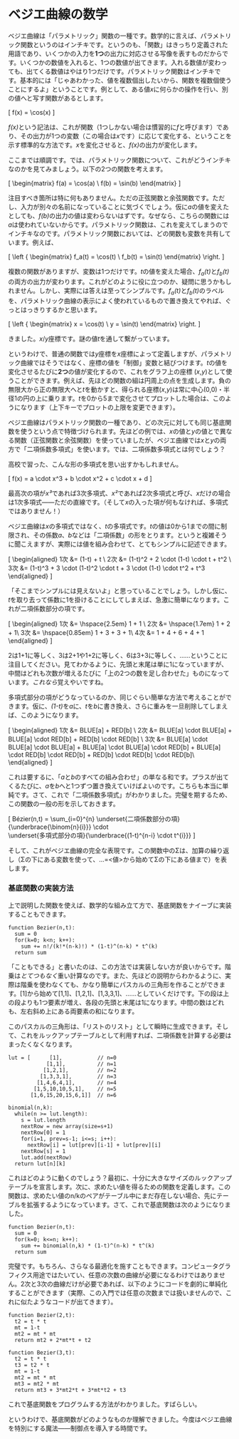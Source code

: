 # ベジエ曲線の数学

ベジエ曲線は「パラメトリック」関数の一種です。数学的に言えば、パラメトリック関数というのはインチキです。というのも、「関数」はきっちり定義された用語であり、いくつかの入力を<strong>1つ</strong>の出力に対応させる写像を表すものだからです。いくつかの数値を入れると、1つの数値が出てきます。入れる数値が変わっても、出てくる数値はやはり1つだけです。パラメトリック関数はインチキです。基本的には「じゃあわかった、値を複数個出したいから、関数を複数個使うことにするよ」ということです。例として、ある値<i>x</i>に何らかの操作を行い、別の値へと写す関数があるとします。

\[
  f(x) = \cos(x)
\]

<i>f(x)</i>という記法は、これが関数（1つしかない場合は慣習的に<i>f</i>と呼びます）であり、その出力が1つの変数（この場合は<i>x</i>です）に応じて変化する、ということを示す標準的な方法です。<i>x</i>を変化させると、<i>f(x)</i>の出力が変化します。

ここまでは順調です。では、パラメトリック関数について、これがどうインチキなのかを見てみましょう。以下の2つの関数を考えます。

\[
\begin{matrix}
  f(a) = \cos(a) \\
  f(b) = \sin(b)
\end{matrix}
\]

注目すべき箇所は特に何もありません。ただの正弦関数と余弦関数です。ただし、入力が別々の名前になっていることに気づくでしょう。仮に<i>a</i>の値を変えたとしても、<i>f(b)</i>の出力の値は変わらないはずです。なぜなら、こちらの関数には<i>a</i>は使われていないからです。パラメトリック関数は、これを変えてしまうのでインチキなのです。パラメトリック関数においては、どの関数も変数を共有しています。例えば、

\[
\left \{ \begin{matrix}
  f_a(t) = \cos(t) \\
  f_b(t) = \sin(t)
\end{matrix} \right.
\]

複数の関数がありますが、変数は1つだけです。<i>t</i>の値を変えた場合、<i>f<sub>a</sub>(t)</i>と<i>f<sub>b</sub>(t)</i>の両方の出力が変わります。これがどのように役に立つのか、疑問に思うかもしれません。しかし、実際には答えは至ってシンプルです。<i>f<sub>a</sub>(t)</i>と<i>f<sub>b</sub>(t)</i>のラベルを、パラメトリック曲線の表示によく使われているもので置き換えてやれば、ぐっとはっきりするかと思います。

\[
\left \{ \begin{matrix}
  x = \cos(t) \\
  y = \sin(t)
\end{matrix} \right.
\]

きました。<i>x</i>/<i>y</i>座標です。謎の値<i>t</i>を通して繫がっています。

というわけで、普通の関数では<i>y</i>座標を<i>x</i>座標によって定義しますが、パラメトリック曲線ではそうではなく、座標の値を「制御」変数と結びつけます。<i>t</i>の値を変化させるたびに<strong>2つ</strong>の値が変化するので、これをグラフ上の座標 (<i>x</i>,<i>y</i>)として使うことができます。例えば、先ほどの関数の組は円周上の点を生成します。負の無限大から正の無限大へと<i>t</i>を動かすと、得られる座標(<i>x</i>,<i>y</i>)は常に中心(0,0)・半径1の円の上に乗ります。<i>t</i>を0から5まで変化させてプロットした場合は、このようになります（上下キーでプロットの上限を変更できます）。

<Graphic title="（部分）円 x=sin(t), y=cos(t)" static={true} setup={this.setup} draw={this.draw} onKeyDown={this.props.onKeyDown}/>

ベジエ曲線はパラメトリック関数の一種であり、どの次元に対しても同じ基底関数を使うという点で特徴づけられます。先ほどの例では、<i>x</i>の値と<i>y</i>の値とで異なる関数（正弦関数と余弦関数）を使っていましたが、ベジエ曲線では<i>x</i>と<i>y</i>の両方で「二項係数多項式」を使います。では、二項係数多項式とは何でしょう？

高校で習った、こんな形の多項式を思い出すかもしれません。

\[
  f(x) = a \cdot x^3 + b \cdot x^2 + c \cdot x + d
\]

最高次の項が<i>x³</i>であれば3次多項式、<i>x²</i>であれば2次多項式と呼び、<i>x</i>だけの場合は1次多項式――ただの直線です。（そして<i>x</i>の入った項が何もなければ、多項式ではありません！）

ベジエ曲線は<i>x</i>の多項式ではなく、<i>t</i>の多項式です。<i>t</i>の値は0から1までの間に制限され、その係数<i>a</i>、<i>b</i>などは「二項係数」の形をとります。というと複雑そうに聞こえますが、実際には値を組み合わせて、とてもシンプルに記述できます。

\[
\begin{aligned}
  1次 &= (1-t) + t \\
  2次 &= (1-t)^2 + 2 \cdot (1-t) \cdot t + t^2 \\
  3次 &= (1-t)^3 + 3 \cdot (1-t)^2 \cdot t + 3 \cdot (1-t) \cdot t^2 + t^3
\end{aligned}
\]

「そこまでシンプルには見えないよ」と思っていることでしょう。しかし仮に、<i>t</i>を取り去って係数に1を掛けることにしてしまえば、急激に簡単になります。これが二項係数部分の項です。

\[
\begin{aligned}
  1次 &= \hspace{2.5em} 1 + 1 \\
  2次 &= \hspace{1.7em} 1 + 2 + 1\\
  3次 &= \hspace{0.85em} 1 + 3 + 3 + 1\\
  4次 &= 1 + 4 + 6 + 4 + 1
\end{aligned}
\]

2は1+1に等しく、3は2+1や1+2に等しく、6は3+3に等しく、……ということに注目してください。見てわかるように、先頭と末尾は単に1になっていますが、中間はどれも次数が増えるたびに「上の2つの数を足し合わせた」ものになっています。<i>これなら</i>覚えやいですね。

多項式部分の項がどうなっているのか、同じぐらい簡単な方法で考えることができます。仮に、<i>(1-t)</i>を<i>a</i>に、<i>t</i>を<i>b</i>に書き換え、さらに重みを一旦削除してしまえば、このようになります。

\[
\begin{aligned}
  1次 &= BLUE[a] + RED[b] \\
  2次 &= BLUE[a] \cdot BLUE[a] + BLUE[a] \cdot RED[b] + RED[b] \cdot RED[b] \\
  3次 &= BLUE[a] \cdot BLUE[a] \cdot BLUE[a] + BLUE[a] \cdot BLUE[a] \cdot RED[b] + BLUE[a] \cdot RED[b] \cdot RED[b] + RED[b] \cdot RED[b] \cdot RED[b]\\
\end{aligned}
\]

これは要するに、「<i>a</i>と<i>b</i>のすべての組み合わせ」の単なる和です。プラスが出てくるたびに、<i>a</i>を<i>b</i>へと1つずつ置き換えていけばよいのです。こちらも本当に単純です。さて、これで「二項係数多項式」がわかりました。完璧を期するため、この関数の一般の形を示しておきます。

\[
  Bézier(n,t) = \sum_{i=0}^{n}
                \underset{二項係数部分の項}{\underbrace{\binom{n}{i}}}
                \cdot\
                \underset{多項式部分の項}{\underbrace{(1-t)^{n-i} \cdot t^{i}}}
\]

そして、これがベジエ曲線の完全な表現です。この関数中のΣは、加算の繰り返し（Σの下にある変数を使って、...=<値>から始めてΣの下にある値まで）を表します。

<div className="howtocode">

### 基底関数の実装方法

上で説明した関数を使えば、数学的な組み立て方で、基底関数をナイーブに実装することもできます。

```
function Bezier(n,t):
  sum = 0
  for(k=0; k<n; k++):
    sum += n!/(k!*(n-k)!) * (1-t)^(n-k) * t^(k)
  return sum
```

「こともできる」と書いたのは、この方法では実装しない方が良いからです。階乗は*とてつもなく*重い計算なのです。また、先ほどの説明からわかるように、実際は階乗を使わなくても、かなり簡単にパスカルの三角形を作ることができます。[1]から始めて[1,1]、[1,2,1]、[1,3,3,1]、……としていくだけです。下の段は上の段よりも1つ要素が増え、各段の先頭と末尾は1になります。中間の数はどれも、左右斜め上にある両要素の和になります。

このパスカルの三角形は、「リストのリスト」として瞬時に生成できます。そして、これをルックアップテーブルとして利用すれば、二項係数を計算する必要はまったくなくなります。

```
lut = [      [1],           // n=0
            [1,1],          // n=1
           [1,2,1],         // n=2
          [1,3,3,1],        // n=3
         [1,4,6,4,1],       // n=4
        [1,5,10,10,5,1],    // n=5
       [1,6,15,20,15,6,1]]  // n=6

binomial(n,k):
  while(n >= lut.length):
    s = lut.length
    nextRow = new array(size=s+1)
    nextRow[0] = 1
    for(i=1, prev=s-1; i<=s; i++):
      nextRow[i] = lut[prev][i-1] + lut[prev][i]
    nextRow[s] = 1
    lut.add(nextRow)
  return lut[n][k]
```

これはどのように動くのでしょう？最初に、十分に大きなサイズのルックアップテーブルを宣言します。次に、求めたい値を得るための関数を定義します。この関数は、求めたい値のn/kのペアがテーブル中にまだ存在しない場合、先にテーブルを拡張するようになっています。さて、これで基底関数は次のようになりました。

```
function Bezier(n,t):
  sum = 0
  for(k=0; k<=n; k++):
    sum += binomial(n,k) * (1-t)^(n-k) * t^(k)
  return sum
```

完璧です。もちろん、さらなる最適化を施すこともできます。コンピュータグラフィクス用途ではたいてい、任意の次数の曲線が必要になるわけではありません。2次と3次の曲線だけが必要であれば、以下のようにコードを劇的に単純化することができます（実際、この入門では任意の次数までは扱いませんので、これに似たようなコードが出てきます）。

```
function Bezier(2,t):
  t2 = t * t
  mt = 1-t
  mt2 = mt * mt
  return mt2 + 2*mt*t + t2

function Bezier(3,t):
  t2 = t * t
  t3 = t2 * t
  mt = 1-t
  mt2 = mt * mt
  mt3 = mt2 * mt
  return mt3 + 3*mt2*t + 3*mt*t2 + t3
```

これで基底関数をプログラムする方法がわかりました。すばらしい。

</div>

というわけで、基底関数がどのようなものか理解できました。今度はベジエ曲線を特別にする魔法――制御点を導入する時間です。

